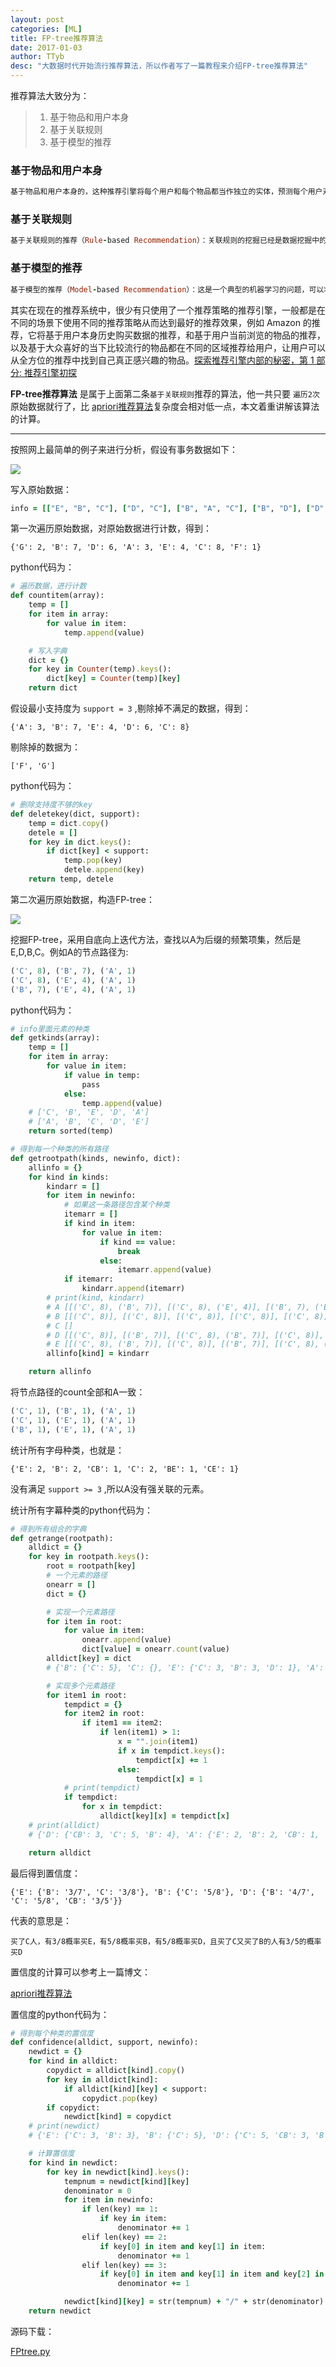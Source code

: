 ```yaml
---
layout: post
categories: [ML]
title: FP-tree推荐算法
date: 2017-01-03
author: TTyb
desc: "大数据时代开始流行推荐算法，所以作者写了一篇教程来介绍FP-tree推荐算法"
---
```


推荐算法大致分为：

>1. 基于物品和用户本身
>2. 基于关联规则
>3. 基于模型的推荐

### 基于物品和用户本身

~~~ruby
基于物品和用户本身的，这种推荐引擎将每个用户和每个物品都当作独立的实体，预测每个用户对于每个物品的喜好程度，这些信息往往是用一个二维矩阵描述的。由于用户感兴趣的物品远远小于总物品的数目，这样的模型导致大量的数据空置，即我们得到的二维矩阵往往是一个很大的稀疏矩阵。同时为了减小计算量，我们可以对物品和用户进行聚类， 然后记录和计算一类用户对一类物品的喜好程度，但这样的模型又会在推荐的准确性上有损失。
~~~

### 基于关联规则

~~~ruby
基于关联规则的推荐（Rule-based Recommendation）：关联规则的挖掘已经是数据挖掘中的一个经典的问题，主要是挖掘一些数据的依赖关系，典型的场景就是“购物篮问题”，通过关联规则的挖掘，我们可以找到哪些物品经常被同时购买，或者用户购买了一些物品后通常会购买哪些其他的物品，当我们挖掘出这些关联规则之后，我们可以基于这些规则给用户进行推荐。
~~~

### 基于模型的推荐

~~~ruby
基于模型的推荐（Model-based Recommendation）：这是一个典型的机器学习的问题，可以将已有的用户喜好信息作为训练样本，训练出一个预测用户喜好的模型，这样以后用户在进入系统，可以基于此模型计算推荐。这种方法的问题在于如何将用户实时或者近期的喜好信息反馈给训练好的模型，从而提高推荐的准确度。
~~~

其实在现在的推荐系统中，很少有只使用了一个推荐策略的推荐引擎，一般都是在不同的场景下使用不同的推荐策略从而达到最好的推荐效果，例如 Amazon 的推荐，它将基于用户本身历史购买数据的推荐，和基于用户当前浏览的物品的推荐，以及基于大众喜好的当下比较流行的物品都在不同的区域推荐给用户，让用户可以从全方位的推荐中找到自己真正感兴趣的物品。[探索推荐引擎内部的秘密，第 1 部分: 推荐引擎初探](http://www.ibm.com/developerworks/cn/web/1103_zhaoct_recommstudy1/index.html)

**FP-tree推荐算法** 是属于上面第二条`基于关联规则`推荐的算法，他一共只要 `遍历2次` 原始数据就行了，比 [apriori推荐算法](https://ttyb.github.io/%E6%95%B0%E6%8D%AE%E5%88%86%E6%9E%90/apriori%E6%8E%A8%E8%8D%90%E7%AE%97%E6%B3%95.html)复杂度会相对低一点，本文着重讲解该算法的计算。

-------------------------------------------------------------------------------------------------------------------------------------------

按照网上最简单的例子来进行分析，假设有事务数据如下：

<p style="text-align:center"><img src="/static/postimage/machinelearning/fptree/996148-20170103161736847-1042420714.png" class="img-responsive"style="display: block; margin-right: auto; margin-left: auto;"></p>

写入原始数据：

~~~ruby
info = [["E", "B", "C"], ["D", "C"], ["B", "A", "C"], ["B", "D"], ["D", "F", "C", "B"], ["E", "A", "C", "G"],["D", "G", "C"],["A", "E", "B"], ["B", "C", "D"], ["E", "C", "B", "D"]]
~~~

第一次遍历原始数据，对原始数据进行计数，得到：

`{'G': 2, 'B': 7, 'D': 6, 'A': 3, 'E': 4, 'C': 8, 'F': 1}`

python代码为：

~~~ruby
# 遍历数据，进行计数
def countitem(array):
    temp = []
    for item in array:
        for value in item:
            temp.append(value)

    # 写入字典
    dict = {}
    for key in Counter(temp).keys():
        dict[key] = Counter(temp)[key]
    return dict
~~~

假设最小支持度为 `support = 3` ,剔除掉不满足的数据，得到：

`{'A': 3, 'B': 7, 'E': 4, 'D': 6, 'C': 8}`

剔除掉的数据为：

`['F', 'G']`

python代码为：

~~~ruby
# 删除支持度不够的key
def deletekey(dict, support):
    temp = dict.copy()
    detele = []
    for key in dict.keys():
        if dict[key] < support:
            temp.pop(key)
            detele.append(key)
    return temp, detele
~~~

第二次遍历原始数据，构造FP-tree：

<p style="text-align:center"><img src="/static/postimage/machinelearning/fptree/996148-20170103162605534-1805303433.png" class="img-responsive"style="display: block; margin-right: auto; margin-left: auto;"></p>

挖掘FP-tree，采用自底向上迭代方法，查找以A为后缀的频繁项集，然后是E,D,B,C。例如A的节点路径为:

~~~ruby
('C', 8), ('B', 7), ('A', 1)
('C', 8), ('E', 4), ('A', 1)
('B', 7), ('E', 4), ('A', 1)
~~~

python代码为：

~~~ruby
# info里面元素的种类
def getkinds(array):
    temp = []
    for item in array:
        for value in item:
            if value in temp:
                pass
            else:
                temp.append(value)
    # ['C', 'B', 'E', 'D', 'A']
    # ['A', 'B', 'C', 'D', 'E']
    return sorted(temp)

# 得到每一个种类的所有路径
def getrootpath(kinds, newinfo, dict):
    allinfo = {}
    for kind in kinds:
        kindarr = []
        for item in newinfo:
            # 如果这一条路径包含某个种类
            itemarr = []
            if kind in item:
                for value in item:
                    if kind == value:
                        break
                    else:
                        itemarr.append(value)
            if itemarr:
                kindarr.append(itemarr)
        # print(kind, kindarr)
        # A [[('C', 8), ('B', 7)], [('C', 8), ('E', 4)], [('B', 7), ('E', 4)]]
        # B [[('C', 8)], [('C', 8)], [('C', 8)], [('C', 8)], [('C', 8)]]
        # C []
        # D [[('C', 8)], [('B', 7)], [('C', 8), ('B', 7)], [('C', 8)], [('C', 8), ('B', 7)], [('C', 8), ('B', 7)]]
        # E [[('C', 8), ('B', 7)], [('C', 8)], [('B', 7)], [('C', 8), ('B', 7), ('D', 6)]]
        allinfo[kind] = kindarr

    return allinfo
~~~

将节点路径的count全部和A一致：

~~~ruby
('C', 1), ('B', 1), ('A', 1)
('C', 1), ('E', 1), ('A', 1)
('B', 1), ('E', 1), ('A', 1)
~~~

统计所有字母种类，也就是：

`{'E': 2, 'B': 2, 'CB': 1, 'C': 2, 'BE': 1, 'CE': 1}`

没有满足 `support >= 3` ,所以A没有强关联的元素。

统计所有字幕种类的python代码为：

~~~ruby
# 得到所有组合的字典
def getrange(rootpath):
    alldict = {}
    for key in rootpath.keys():
        root = rootpath[key]
        # 一个元素的路径
        onearr = []
        dict = {}

        # 实现一个元素路径
        for item in root:
            for value in item:
                onearr.append(value)
                dict[value] = onearr.count(value)
        alldict[key] = dict
        # {'B': {'C': 5}, 'C': {}, 'E': {'C': 3, 'B': 3, 'D': 1}, 'A': {'E': 2, 'C': 2, 'B': 2}, 'D': {'C': 5, 'B': 4}}

        # 实现多个元素路径
        for item1 in root:
            tempdict = {}
            for item2 in root:
                if item1 == item2:
                    if len(item1) > 1:
                        x = "".join(item1)
                        if x in tempdict.keys():
                            tempdict[x] += 1
                        else:
                            tempdict[x] = 1
            # print(tempdict)
            if tempdict:
                for x in tempdict:
                    alldict[key][x] = tempdict[x]
    # print(alldict)
    # {'D': {'CB': 3, 'C': 5, 'B': 4}, 'A': {'E': 2, 'B': 2, 'CB': 1, 'C': 2, 'BE': 1, 'CE': 1}, 'E': {'D': 1, 'C': 3, 'CB': 1, 'B': 3, 'CBD': 1}, 'B': {'C': 5}, 'C': {}}

    return alldict
~~~

最后得到置信度：

`{'E': {'B': '3/7', 'C': '3/8'}, 'B': {'C': '5/8'}, 'D': {'B': '4/7', 'C': '5/8', 'CB': '3/5'}}`

代表的意思是：

`买了C人，有3/8概率买E，有5/8概率买B，有5/8概率买D，且买了C又买了B的人有3/5的概率买D`

置信度的计算可以参考上一篇博文：

[apriori推荐算法](http://www.tybai.com/%E6%9C%BA%E5%99%A8%E5%AD%A6%E4%B9%A0/apriori%E6%8E%A8%E8%8D%90%E7%AE%97%E6%B3%95.html)

置信度的python代码为：

~~~ruby
# 得到每个种类的置信度
def confidence(alldict, support, newinfo):
    newdict = {}
    for kind in alldict:
        copydict = alldict[kind].copy()
        for key in alldict[kind]:
            if alldict[kind][key] < support:
                copydict.pop(key)
        if copydict:
            newdict[kind] = copydict
    # print(newdict)
    # {'E': {'C': 3, 'B': 3}, 'B': {'C': 5}, 'D': {'C': 5, 'CB': 3, 'B': 4}}

    # 计算置信度
    for kind in newdict:
        for key in newdict[kind].keys():
            tempnum = newdict[kind][key]
            denominator = 0
            for item in newinfo:
                if len(key) == 1:
                    if key in item:
                        denominator += 1
                elif len(key) == 2:
                    if key[0] in item and key[1] in item:
                        denominator += 1
                elif len(key) == 3:
                    if key[0] in item and key[1] in item and key[2] in item:
                        denominator += 1

            newdict[kind][key] = str(tempnum) + "/" + str(denominator)
    return newdict
~~~

源码下载：

<a href="/static/postimage/machinelearning/fptree/FPtree.py" target="_blank">FPtree.py</a>
